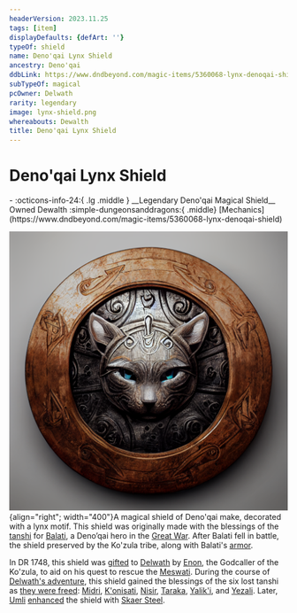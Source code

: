 ```yaml
---
headerVersion: 2023.11.25
tags: [item]
displayDefaults: {defArt: ''}
typeOf: shield
name: Deno'qai Lynx Shield
ancestry: Deno'qai
ddbLink: https://www.dndbeyond.com/magic-items/5360068-lynx-denoqai-shield
subTypeOf: magical
pcOwner: Delwath
rarity: legendary
image: lynx-shield.png
whereabouts: Dewalth
title: Deno'qai Lynx Shield
---
```

# Deno'qai Lynx Shield
<div class="grid cards ext-narrow-margin ext-one-column" markdown>
- :octicons-info-24:{ .lg .middle } __Legendary Deno'qai Magical Shield__  
   Owned Dewalth  
    :simple-dungeonsanddragons:{ .middle} [Mechanics](https://www.dndbeyond.com/magic-items/5360068-lynx-denoqai-shield) 
</div>


![Lynx Shield](../../../assets/lynx-shield.png){align="right"; width="400"}A magical shield of Deno'qai make, decorated with a lynx motif. This shield was originally made with the blessings of the [tanshi](<../../../cosmology/gods/tanshi/tanshi.md>) for [Balati](<../../../people/historical-figures/balati.md>), a Deno’qai hero in the [Great War](<../../../events/1500s/great-war.md>). After Balati fell in battle, the shield preserved by the Ko'zula tribe, along with Balati's [armor](<./deno-qai-scale-mail.md>). 


In DR 1748, this shield was [gifted](<../session-notes/session-53-dufr.md>) to [Delwath](<../../../people/pcs/dunmar-fellowship/delwath.md>) by [Enon](<../../../people/deno-qai/enon.md>), the Godcaller of the Ko'zula, to aid on his quest to rescue the [Meswati](<../../../cosmology/gods/tanshi/meswati/meswati.md>). During the course of [Delwath's adventure](<../session-notes/session-54-dufr.md>), this shield gained the blessings of the six lost tanshi as [they were freed](<../session-notes/session-55-dufr.md>): [Midri](<../../../cosmology/gods/tanshi/meswati/midri.md>), [K'onisati](<../../../cosmology/gods/tanshi/meswati/k-onisati.md>), [Nisir](<../../../cosmology/gods/tanshi/meswati/nisir.md>), [Taraka](<../../../cosmology/gods/tanshi/meswati/taraka.md>), [Yalik'i](<../../../cosmology/gods/tanshi/meswati/yalik-i.md>), and [Yezali](<../../../cosmology/gods/tanshi/meswati/yezali.md>). Later, [Umli](<../../../people/other-nonhumans/umli.md>) [enhanced](<../session-notes/session-90-dufr.md>) the shield with [Skaer Steel](<../../../things/materials/skaer-steel.md>). 
